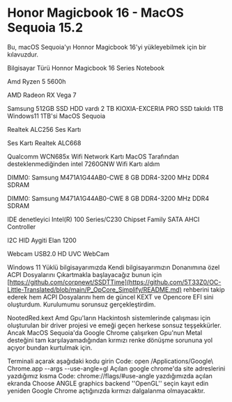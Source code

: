 # Honor Magicbook 16 - MacOS Sequoia 15.2
Bu, macOS Sequoia'yı Honnor Magicbook 16'yi yükleyebilmek için bir kılavuzdur.

Bilgisayar Türü Honnor Magicbook 16 Series Notebook

Amd Ryzen 5 5600h 

AMD Radeon RX Vega 7

Samsung 512GB SSD HDD vardı 2 TB KIOXIA-EXCERIA PRO SSD takıldı 1TB Windows11 1TB'si MacOS Sequoia

Realtek ALC256 Ses Kartı

Ses Kartı Realtek ALC668

Qualcomm WCN685x Wifi Network Kartı MacOS Tarafından desteklenmediğinden intel 7260GNW Wifi Kartı aldım 

DIMM0: Samsung M471A1G44AB0-CWE 8 GB DDR4-3200 MHz DDR4 SDRAM

DIMM0: Samsung M471A1G44AB0-CWE 8 GB DDR4-3200 MHz DDR4 SDRAM

IDE denetleyici Intel(R) 100 Series/C230 Chipset Family SATA AHCI Controller

I2C HID Aygiti Elan 1200

Webcam USB2.0 HD UVC WebCam


Windows 11 Yüklü bilgisayarımızda Kendi bilgisayarımızın Donanımına özel ACPI Dosyalarını Çıkartmakla başlayacağız bunun için [https://github.com/corpnewt/SSDTTime](https://github.com/5T33Z0/OC-Little-Translated/blob/main/P_OpCore_Simplify/README.md) rehberini takip ederek hem ACPI Dosyalarını hem de güncel KEXT ve Opencore EFI sini oluşturdum. Kurulumumu sorunsuz gerçekleştirdim.

NootedRed.kext Amd Gpu'ların Hackintosh sistemlerinde çalışması için oluşturulan bir driver projesi ve emeği geçen herkese sonsuz teşşekkürler. Ancak MacOS Sequoia'da Google Chrome çalışırken Gpu'nun Metal desteğini tam karşılayamadığından kırmızı renke dönüşme sorununa yol açıyor bundan kurtulmak için.

Terminali açarak aşağıdaki kodu girin
Code:
open /Applications/Google\ Chrome.app --args --use-angle=gl
Açılan google chrome'da site adreslerini yazdığımız kısma
Code:
chrome://flags/#use-angle
yazdığımızda açılan ekranda Choose ANGLE graphics backend ''OpenGL'' seçin kayıt edin yeniden Google Chrome açtığınızda kırmızı dalgalanma olmayacaktır.

